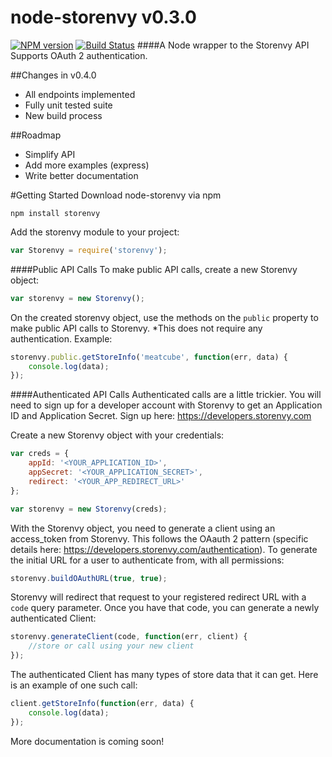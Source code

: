 node-storenvy v0.3.0
=============
[![NPM version](http://img.shields.io/npm/v/storenvy.svg?style=flat)](https://www.npmjs.org/package/storenvy)
[![Build Status](https://travis-ci.org/ryanmurakami/node-storenvy.svg?branch=develop)](https://travis-ci.org/ryanmurakami/node-storenvy)
####A Node wrapper to the Storenvy API
Supports OAuth 2 authentication.

##Changes in v0.4.0
- All endpoints implemented
- Fully unit tested suite
- New build process

##Roadmap
- Simplify API
- Add more examples (express)
- Write better documentation

#Getting Started
Download node-storenvy via npm
```shell
npm install storenvy
```

Add the storenvy module to your project:
```js
var Storenvy = require('storenvy');
```

####Public API Calls
To make public API calls, create a new Storenvy object:
```js
var storenvy = new Storenvy();
```

On the created storenvy object, use the methods on the `public` property to make public API calls to Storenvy. *This does not require any authentication.
Example:
```js
storenvy.public.getStoreInfo('meatcube', function(err, data) {
	console.log(data);
});
```

####Authenticated API Calls
Authenticated calls are a little trickier. You will need to sign up for a developer account with Storenvy to get an Application ID and Application Secret. 
Sign up here: https://developers.storenvy.com

Create a new Storenvy object with your credentials:
```js
var creds = {
	appId: '<YOUR_APPLICATION_ID>',
	appSecret: '<YOUR_APPLICATION_SECRET>',
	redirect: '<YOUR_APP_REDIRECT_URL>'
};

var storenvy = new Storenvy(creds);
```

With the Storenvy object, you need to generate a client using an access_token from Storenvy. This follows the OAauth 2 pattern (specific details here: https://developers.storenvy.com/authentication).
To generate the initial URL for a user to authenticate from, with all permissions:
```js
storenvy.buildOAuthURL(true, true);
```

Storenvy will redirect that request to your registered redirect URL with a `code` query parameter. Once you have that code, you can generate a newly authenticated Client:
```js
storenvy.generateClient(code, function(err, client) {
	//store or call using your new client
});
```

The authenticated Client has many types of store data that it can get. Here is an example of one such call:
```js
client.getStoreInfo(function(err, data) {
	console.log(data);
});
```

More documentation is coming soon!
